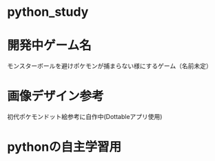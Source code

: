 # python_study
# 開発中ゲーム名
モンスターボールを避けポケモンが捕まらない様にするゲーム（名前未定）

# 画像デザイン参考
初代ポケモンドット絵参考に自作中(Dottableアプリ使用)

# pythonの自主学習用
